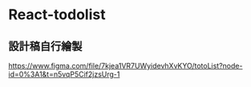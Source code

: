 # React-todolist
## 設計稿自行繪製
https://www.figma.com/file/7kjea1VR7UWyidevhXvKYO/totoList?node-id=0%3A1&t=n5vqP5Cif2jzsUrg-1

